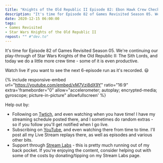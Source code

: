 ```yaml
---
title: "Knights of the Old Republic II Episode 82: Ebon Hawk Crew Check-In Part 6"
description: "It's time for Episode 82 of Games Revisited Season 05. We're continuing our play-through of Star Wars Knights of the Old Republic II: The Sith Lords, and today we do a little more crew time - some of it is even productive."
date: 2020-12-15 06:00:00
tags:
- Games Revisited
- Star Wars Knights of the Old Republic II
repost: "" #"dev.to"
---
```


It's time for Episode 82 of Games Revisited Season 05. We're continuing our play-through of Star Wars Knights of the Old Republic II: The Sith Lords, and today we do a little more crew time - some of it is even productive.

Watch live if you want to see the next 6-episode run as it's recorded. :smiley:
<!--more-->

{% include responsive-embed url="https://youtube.com/embed/xM7Vzj8dX9Y" ratio="16:9" extra='frameborder="0" allow="accelerometer; autoplay; encrypted-media; gyroscope; picture-in-picture" allowfullscreen' %}

Help out by:
 * Following on [Twtich](https://twitch.tv/AnonJr_Live), and even watching when you have time! I have my streaming schedule posted there, and I sometimes do random extras - so if you follow you'll get notified when I go live.
 * Subscribing on [YouTube](http://www.youtube.com/channel/UCXafqhKHbkSUIrq0LAuu0tw), and even watching there from time to time. I'll post all my Live Stream replays there, as well as episodes and various other bits.
 * Support through [Stream Labs](https://streamlabs.com/anonjr_live) - this is pretty much running out of my back pocket. If you're enjoying the content, consider helping out with some of the costs by donating/tipping on my Stream Labs page.
